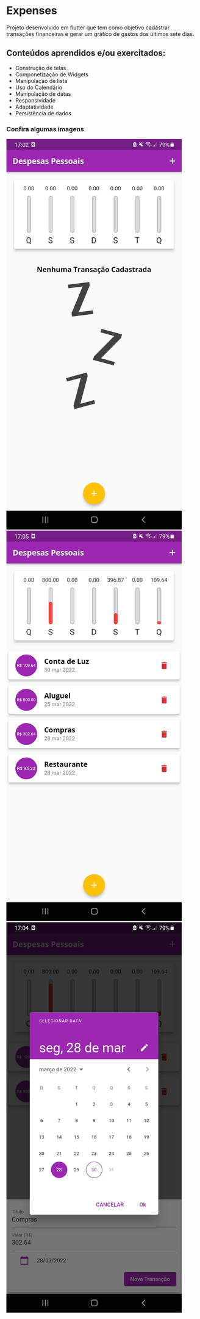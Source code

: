 # Expenses

Projeto desenvolvido em flutter que tem como objetivo cadastrar transações financeiras e gerar um gráfico de gastos dos últimos sete dias.

## Conteúdos aprendidos e/ou exercitados:
<ul>
  <li>Construção de telas</li>
  <li>Componetização de Widgets</li>
  <li>Manipulação de lista</li>
  <li>Uso do Calendário</li>
  <li>Manipulação de datas</li>
  <li>Responsividade</li>
  <li>Adaptatividade</li>
  <li>Persistência de dados</li>
</ul>

### Confira algumas imagens

 ​![​home_screen](https://github.com/ravelsoares/expenses/blob/main/Screenshot_20220330-170241.jpg) 
 ​![​list_transactions](https://github.com/ravelsoares/expenses/blob/main/Screenshot_20220330-170538.jpg)
 ​![​calendar](https://github.com/ravelsoares/expenses/blob/main/Screenshot_20220330-170440.jpg) 


